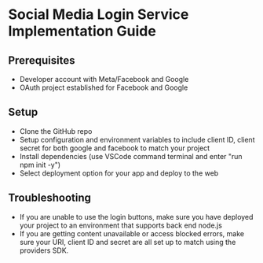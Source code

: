 # Social Media Login Service Implementation Guide

## Prerequisites
* Developer account with Meta/Facebook and Google
* OAuth project established for Facebook and Google

## Setup
* Clone the GitHub repo
* Setup configuration and environment variables to include client ID, client secret for both google and facebook to match your project
* Install dependencies (use VSCode command terminal and enter "run npm init -y")
* Select deployment option for your app and deploy to the web

## Troubleshooting
* If you are unable to use the login buttons, make sure you have deployed your project to an environment that supports back end node.js
* If you are getting content unavailable or access blocked errors, make sure your URI, client ID and secret are all set up to match using the providers SDK.

